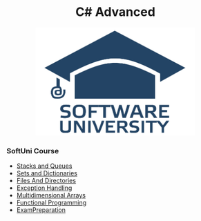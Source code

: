 <h1 align="center">C# Advanced</h1>
<p align="center"><img src="softuniLogo.PNG" alt="SoftUni Logo" width="370" height="250"></p>

<h3>SoftUni Course</h3>


<ul>
	<li><a href="https://github.com/Gandjurov/CSharp-Advanced/tree/master/01.%20Stacks%20and%20Queues">Stacks and Queues</a></li>
	<li><a href="https://github.com/Gandjurov/CSharp-Advanced/tree/master/02.%20Sets/Sets"> Sets and Dictionaries </a></li>
	<li><a href="https://github.com/Gandjurov/CSharp-Advanced/tree/master/03.%20FilesAndDirectories"> Files And Directories </a></li>
	<li><a href="https://github.com/Gandjurov/CSharp-Advanced/tree/master/04.%20ExceptionHandling"> Exception Handling </a></li>
	<li><a href="https://github.com/Gandjurov/CSharp-Advanced/tree/master/05.%20Multidimensional%20arrays"> Multidimensional Arrays </a></li>
	<li><a href=" "> Functional Programming </a></li>
	<li><a href=" "> ExamPreparation </a></li>
</ul>